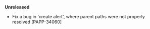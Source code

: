 **Unreleased**
* Fix a bug in 'create alert', where parent paths were not properly resolved [PAPP-34060]
